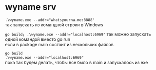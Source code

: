 # wyname srv

`.\wyname.exe --addr="whatsyourna.me:8888"`  
так запускать из командной строки в Windows

`go build; .\wyname.exe --addr="localhost:6969"`
так можно запускать одной командой вместо go run  
если в package main состоит из нескольких файлов

`go build`  
`.\wyname.exe --addr="localhost:6969"`  
пока так будем делать, чтобы все было в main и запускалось из exe


